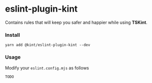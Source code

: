 # eslint-plugin-kint
Contains rules that will keep you safer and happier while using **TSKint**.

### Install
```
yarn add @kint/eslint-plugin-kint --dev
```

### Usage
Modify your `eslint.config.mjs` as follows
```
TODO
```
